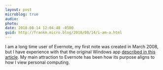 ```yaml
---
layout: post
microblog: true
audio: 
photo: 
date: 2018-08-14 12:04:48 -0500
guid: http://frankm.micro.blog/2018/08/14/i-am-a.html
---
```

I am a long time user of Evernote, my first note was created in March 2008, but I have experience with that the original Windows app [described in this article](https://www.fastcompany.com/90216018/inside-evernotes-brain). My main attraction to Evernote has been how its purpose aligns to how I view personal computing.
